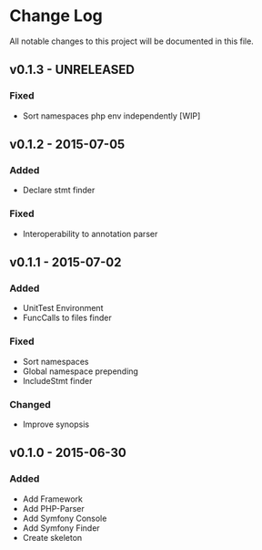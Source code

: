 # Change Log
All notable changes to this project will be documented in this file.

## v0.1.3 - UNRELEASED
### Fixed
- Sort namespaces php env independently [WIP]

## v0.1.2 - 2015-07-05
### Added
- Declare stmt finder

### Fixed
- Interoperability to annotation parser

## v0.1.1 - 2015-07-02
### Added
- UnitTest Environment
- FuncCalls to files finder

### Fixed
- Sort namespaces
- Global namespace prepending
- IncludeStmt finder

### Changed
- Improve synopsis

## v0.1.0 - 2015-06-30
### Added
- Add Framework
- Add PHP-Parser
- Add Symfony Console
- Add Symfony Finder
- Create skeleton
